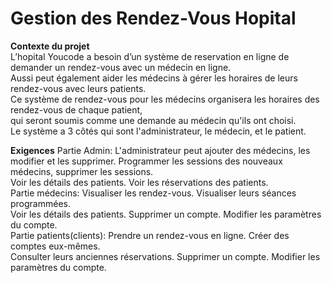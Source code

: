# Gestion des Rendez-Vous Hopital  

**Contexte du projet**  
L’hopital Youcode a besoin d’un système de reservation en ligne de demander un rendez-vous avec un médecin en ligne.  
Aussi peut également aider les médecins à gérer les horaires de leurs rendez-vous avec leurs patients.  
Ce système de rendez-vous pour les médecins organisera les horaires des rendez-vous de chaque patient,  
qui seront soumis comme une demande au médecin qu'ils ont choisi.  
Le système a 3 côtés qui sont l'administrateur, le médecin, et le patient.

**Exigences**
Partie Admin: L'administrateur peut ajouter des médecins, les modifier et les supprimer.
Programmer les sessions des nouveaux médecins, supprimer les sessions.  
Voir les détails des patients. Voir les réservations des patients.   
Partie médecins: Visualiser les rendez-vous. Visualiser leurs séances programmées.  
Voir les détails des patients. Supprimer un compte. Modifier les paramètres du compte.   
Partie patients(clients): Prendre un rendez-vous en ligne. Créer des comptes eux-mêmes.  
Consulter leurs anciennes réservations. Supprimer un compte. Modifier les paramètres du compte.


